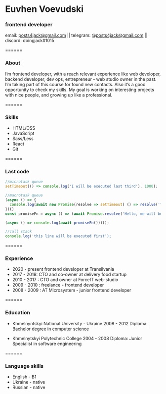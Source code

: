 # Euvhen Voevudski
### frontend developer

email: posts4jack@gmail.com || telegram: @posts4jack@gmail.com || discord: doingjack#1015

======

### About
I’m frontend developer, with a reach relevant experience like web developer, backend developer, dev ops, entrepreneur - web studio owner in the past.
I’m taking part of this course for found new contacts. Also it’s a good opportunity to check my skills. My goal is working on interesting projects with nice people, and growing up like a professional.

======

### Skills
* HTML/CSS 
* JavaScript
* Sass/Less
* React
* Git

======

### Last code

```javascript
//microtask queue
setTimeout(() => console.log('I will be executed last third'), 1000);

//macrotask queue
(async () => {
  console.log(await new Promise(resolve => setTimeout( () => resolve('This line will be executed last one'), 1000)));
})()
const promiseFn = async () => (await Promise.resolve('Hello, me will be executed second'));

(async () => console.log(await promiseFn()))();

//call stack
console.log('this line will be executed first’);
```

======

### Experience
* 2020 - present frontend developer at Transilvania
* 2017 - 2019: CTO and co-owner at delivery food startup
* 2010 - 2017 : CTO and owner at  ForceIT  web-studio
* 2009 - 2010 : freelance - frontend developer
* 2008 - 2009 : AT Microsystem - junior frontend developer

======

### Education

* Khmelnyntskyi National University - Ukraine
2008 - 2012
Diploma: Bachelor degree in computer science

* Khmelnytskyi Polytechnic College
2004 - 2008
Diploma: Junior Specialist in software engineering

======

### Language skills
* English - B1
* Ukraine - native
* Russian - native



